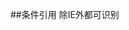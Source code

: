##条件引用
	<!--[if !IE]><!--> 除IE外都可识别 <!--<![endif]-->
	<!--[if IE]> 所有的IE可识别 <![endif]-->
	<!--[if IE 6]> 仅IE6可识别 <![endif]-->
	<!--[if lt IE 6]> IE6以及IE6以下版本可识别 <![endif]-->
	<!--[if gte IE 6]> IE6以及IE6以上版本可识别 <![endif]-->
	<!--[if IE 7]> 仅IE7可识别 <![endif]-->
	<!--[if lt IE 7]> IE7以及IE7以下版本可识别 <![endif]-->
	<!--[if gte IE 7]> IE7以及IE7以上版本可识别 <![endif]-->
	<!--[if IE 8]> 仅IE8可识别 <![endif]-->
	<!--[if IE 9]> 仅IE9可识别 <![endif]-->

